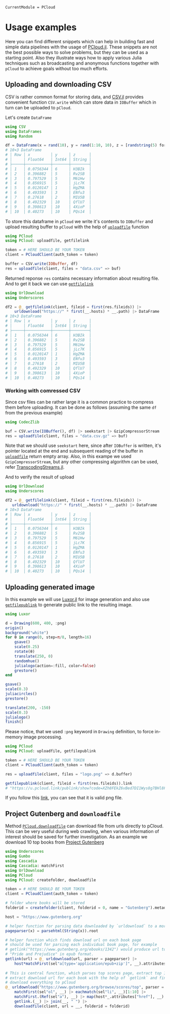 ```@meta
CurrentModule = PCloud
```

# Usage examples

Here you can find different snippets which can help in building fast and simple data pipelines with the usage of [PCloud.jl](https://github.com/Arkoniak/PCloud.jl). These snippets are not the best possible ways to solve problems, but they can be used as a starting point. Also they illustrate ways how to apply various Julia techniques such as broadcasting and anonymous functions together with `pCloud` to achieve goals without too much efforts.

## Uploading and downloading CSV
CSV is rather common format for storing data, and [CSV.jl](https://github.com/JuliaData/CSV.jl) provides convenient function `CSV.write` which can store data in `IOBuffer` which in turn can be uploaded to `pCloud`.

Let's create `DataFrame`
```julia
using CSV
using DataFrames
using Random

df = DataFrame(x = rand(10), y = rand(1:10, 10), z = [randstring(5) for _ in 1:10])
# 10×3 DataFrame
# │ Row │ x         │ y     │ z      │
# │     │ Float64   │ Int64 │ String │
# ├─────┼───────────┼───────┼────────┤
# │ 1   │ 0.0756344 │ 6     │ H3BIk  │
# │ 2   │ 0.396882  │ 5     │ Rv2SB  │
# │ 3   │ 0.797529  │ 5     │ M61Hw  │
# │ 4   │ 0.856915  │ 5     │ jLc7K  │
# │ 5   │ 0.0120147 │ 1     │ HgZMA  │
# │ 6   │ 0.493593  │ 3     │ ENfu3  │
# │ 7   │ 0.27618   │ 2     │ MIU5B  │
# │ 8   │ 0.492329  │ 10    │ QflU7  │
# │ 9   │ 0.398613  │ 10    │ 4XioP  │
# │ 10  │ 0.40273   │ 10    │ PQs14  │
```

To store this dataframe in `pCloud` we write it's contents to `IOBuffer` and upload resulting buffer to `pCloud` with the help of [`uploadfile`](@ref) function
```julia
using PCloud
using PCloud: uploadfile, getfilelink

token = # HERE SHOULD BE YOUR TOKEN
client = PCloudClient(auth_token = token)

buffer = CSV.write(IOBuffer, df)
res = uploadfile(client, files = "data.csv" => buf)
```

Returned reponse `res` contains necessary information about resulting file. And to get it back we can use [`getfilelink`](@ref)

```julia
using UrlDownload
using Underscores

df2 = @_ getfilelink(client, fileid = first(res.fileids)) |>
    urldownload("https://" * first(__.hosts) * __.path) |> DataFrame
# 10×3 DataFrame
# │ Row │ x         │ y     │ z      │
# │     │ Float64   │ Int64 │ String │
# ├─────┼───────────┼───────┼────────┤
# │ 1   │ 0.0756344 │ 6     │ H3BIk  │
# │ 2   │ 0.396882  │ 5     │ Rv2SB  │
# │ 3   │ 0.797529  │ 5     │ M61Hw  │
# │ 4   │ 0.856915  │ 5     │ jLc7K  │
# │ 5   │ 0.0120147 │ 1     │ HgZMA  │
# │ 6   │ 0.493593  │ 3     │ ENfu3  │
# │ 7   │ 0.27618   │ 2     │ MIU5B  │
# │ 8   │ 0.492329  │ 10    │ QflU7  │
# │ 9   │ 0.398613  │ 10    │ 4XioP  │
# │ 10  │ 0.40273   │ 10    │ PQs14  │
```

### Working with comressed CSV

Since csv files can be rather large it is a common practice to compress them before uploading. It can be done as follows (assuming the same `df` from the previous example)

```julia
using CodecZlib

buf = CSV.write(IOBuffer(), df) |> seekstart |> GzipCompressorStream
res = uploadfile(client, files = "data.csv.gz" => buf)
```

Note that we should use `seekstart` here, since after `IOBuffer` is written, it's pointer located at the end and subsequent reading of the buffer in [`uploadfile`](@ref) return empty array. Also, in this exampe we used `GzipCompressorStream`, but any other compressing algorithm can be used, refer [TranscodingStreams.jl](https://github.com/JuliaIO/TranscodingStreams.jl#codec-packages).

And to verify the result of upload

```julia
using UrlDownload
using Underscores

df2 = @_ getfilelink(client, fileid = first(res.fileids)) |> 
   urldownload("https://" * first(__.hosts) * __.path) |> DataFrame 
# 10×3 DataFrame
# │ Row │ x         │ y     │ z      │
# │     │ Float64   │ Int64 │ String │
# ├─────┼───────────┼───────┼────────┤
# │ 1   │ 0.0756344 │ 6     │ H3BIk  │
# │ 2   │ 0.396882  │ 5     │ Rv2SB  │
# │ 3   │ 0.797529  │ 5     │ M61Hw  │
# │ 4   │ 0.856915  │ 5     │ jLc7K  │
# │ 5   │ 0.0120147 │ 1     │ HgZMA  │
# │ 6   │ 0.493593  │ 3     │ ENfu3  │
# │ 7   │ 0.27618   │ 2     │ MIU5B  │
# │ 8   │ 0.492329  │ 10    │ QflU7  │
# │ 9   │ 0.398613  │ 10    │ 4XioP  │
# │ 10  │ 0.40273   │ 10    │ PQs14  │
```

## Uploading generated image

In this example we will use [Luxor.jl](https://github.com/JuliaGraphics/Luxor.jl) for image generation and also use [`getfilepublink`](@ref) to generate public link to the resulting image.

```julia
using Luxor

d = Drawing(600, 400, :png)
origin()
background("white")
for θ in range(0, step=π/8, length=16)
    gsave()
    scale(0.25)
    rotate(θ)
    translate(250, 0)
    randomhue()
    julialogo(action=:fill, color=false)
    grestore()
end

gsave()
scale(0.3)
juliacircles()
grestore()

translate(200, -150)
scale(0.3)
julialogo()
finish()
```

Please notice, that we used `:png` keyword in `Drawing` definition, to force in-memory image processing.

```julia
using PCloud
using PCloud: uploadfile, getfilepublink

token = # HERE SHOULD BE YOUR TOKEN
client = PCloudClient(auth_token = token)

res = uploadfile(client, files = "logo.png" => d.buffer)

getfilepublink(client, fileid = first(res.fileids)).link
# "https://u.pcloud.link/publink/show?code=XZh8FEkZ6vBed7DI1Wys8g7BHl8FFVuhUSSX"
```
If you follow this [link](https://u.pcloud.link/publink/show?code=XZh8FEkZ6vBed7DI1Wys8g7BHl8FFVuhUSSX), you can see that it is valid png file.

## Project Gutenberg and `downloadfile`

Method [`PCloud.downloadfile`](@ref) can download file from urls directly to pCloud. This can be very useful during web crawling, when various information of interest should be saved for further investigation. As an example we download 10 top books from [Project Gutenberg](https://www.gutenberg.org/)
```julia
using Underscores
using Gumbo
using Cascadia
using Cascadia: matchFirst
using UrlDownload
using PCloud
using PCloud: createfolder, downloadfile

token = # HERE SHOULD BE YOUR TOKEN
client = PCloudClient(auth_token = token)

# folder where books will be stored
folderid = createfolder(client, folderid = 0, name = "Gutenberg").metadata.folderid

host = "https://www.gutenberg.org"

# helper function for parsing data downloaded by `urldownload` to a more useful format
pageparser(x) = parsehtml(String(x)).root

# helper function which finds download url on each book page
# should be used for parsing each individual book page, for example
# getlink("https://www.gutenberg.org/ebooks/1342") would produce url to
# "Pride and Prejudice" in epub format.
getlink(url) = @_ urldownload(url, parser = pageparser) |>
    host*matchFirst(sel"a[type='application/epub+zip']", __).attributes["href"]
    
# This is central function, which parses top scores page, extract top 10 books,
# extract download url for each book with the help of `getlink` and finally
# download everything to pCloud
@_ urldownload("https://www.gutenberg.org/browse/scores/top", parser = pageparser) |>
    matchFirst(sel"ol", __) |> eachmatch(sel"li", __)[1:10] |>
    matchFirst.(Ref(sel"a"), __) |> map(host*_.attributes["href"], __) |>
    getlink.(__) |> join(__, " ") |>
    downloadfile(client, url = __, folderid = folderid)
```
